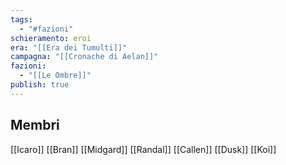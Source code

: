 ```yaml
---
tags:
  - "#fazioni"
schieramento: eroi
era: "[[Era dei Tumulti]]"
campagna: "[[Cronache di Aelan]]"
fazioni:
  - "[[Le Ombre]]"
publish: true
---
```

## Membri
[[Icaro]]
[[Bran]]
[[Midgard]]
[[Randal]]
[[Callen]]
[[Dusk]]
[[Koi]]

